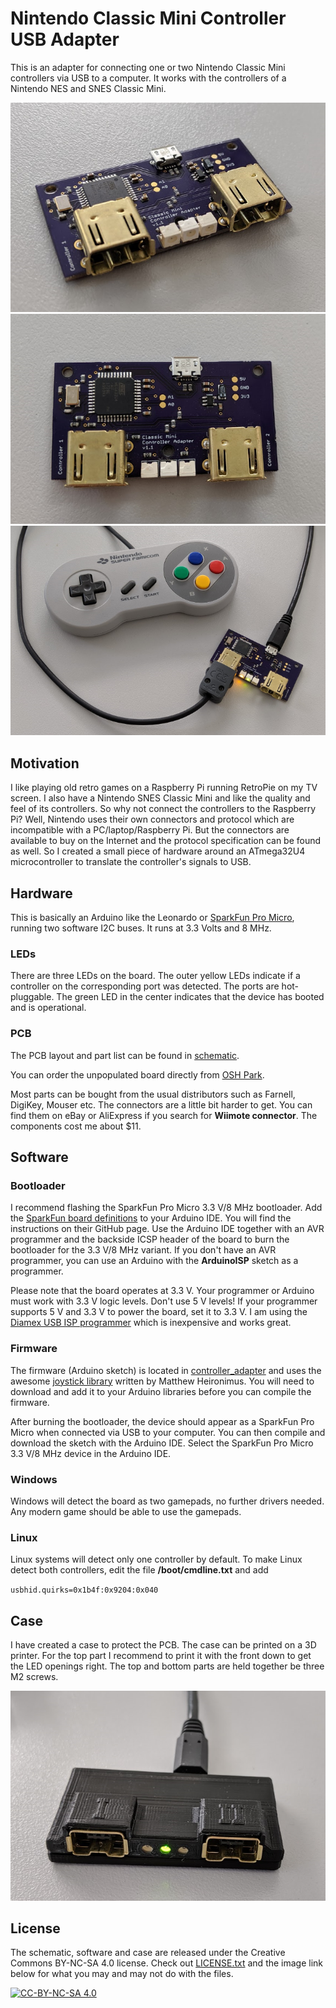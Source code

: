 # Nintendo Classic Mini Controller USB Adapter #

This is an adapter for connecting one or two Nintendo Classic Mini controllers via USB to a computer.
It works with the controllers of a Nintendo NES and SNES Classic Mini.

![PCB front](img/pcb_front.png)
![PCB top](img/pcb_top.png)
![PCB top](img/controller.png)

## Motivation ##

I like playing old retro games on a Raspberry Pi running RetroPie on my TV screen. I also have a Nintendo SNES Classic Mini and like the quality and feel of its controllers. So why not connect the controllers to the Raspberry Pi? Well, Nintendo uses their own connectors and protocol which are incompatible with a PC/laptop/Raspberry Pi. But the connectors are available to buy on the Internet and the protocol specification can be found as well. So I created a small piece of hardware around an ATmega32U4 microcontroller to translate the controller's signals to USB.

## Hardware ##

This is basically an Arduino like the Leonardo or [SparkFun Pro Micro](https://www.sparkfun.com/products/12587), running two software I2C buses. It runs at 3.3 Volts and 8 MHz.

### LEDs ###

There are three LEDs on the board. The outer yellow LEDs indicate if a controller on the corresponding port was detected. The ports are hot-pluggable. The green LED in the center indicates that the device has booted and is operational.

### PCB ###

The PCB layout and part list can be found in [schematic](schematic).

You can order the unpopulated board directly from [OSH Park](https://oshpark.com/shared_projects/MKpWshOk).

Most parts can be bought from the usual distributors such as Farnell, DigiKey, Mouser etc. The connectors are a little bit harder to get. You can find them on eBay or AliExpress if you search for **Wiimote connector**. The components cost me about $11.

## Software ##

### Bootloader ###

I recommend flashing the SparkFun Pro Micro 3.3 V/8 MHz bootloader. Add the [SparkFun board definitions](https://github.com/sparkfun/Arduino_Boards) to your Arduino IDE. You will find the instructions on their GitHub page. Use the Arduino IDE together with an AVR programmer and the backside ICSP header of the board to burn the bootloader for the 3.3 V/8 MHz variant. If you don't have an AVR programmer, you can use an Arduino with the **ArduinoISP** sketch as a programmer.

Please note that the board operates at 3.3 V. Your programmer or Arduino must work with 3.3 V logic levels. Don't use 5 V levels! If your programmer supports 5 V and 3.3 V to power the board, set it to 3.3 V. I am using the [Diamex USB ISP programmer](https://www.diamex.de/dxshop/DIAMEX-USB-ISP-Programmer-Stick-fuer-AVR) which is inexpensive and works great.

### Firmware ###

The firmware (Arduino sketch) is located in [controller_adapter](controller_adapter) and uses the awesome [joystick library](https://github.com/MHeironimus/ArduinoJoystickLibrary) written by Matthew Heironimus. You will need to download and add it to your Arduino libraries before you can compile the firmware.

After burning the bootloader, the device should appear as a SparkFun Pro Micro when connected via USB to your computer. You can then compile and download the sketch with the Arduino IDE. Select the SparkFun Pro Micro 3.3 V/8 MHz device in the Arduino IDE.

### Windows ###

Windows will detect the board as two gamepads, no further drivers needed. Any modern game should be able to use the gamepads.

### Linux ###

Linux systems will detect only one controller by default. To make Linux detect both controllers, edit the file **/boot/cmdline.txt** and add

`usbhid.quirks=0x1b4f:0x9204:0x040`

## Case ##

I have created a case to protect the PCB. The case can be printed on a 3D printer. For the top part I recommend to print it with the front down to get the LED openings right. The top and bottom parts are held together be three M2 screws.

![Case](img/case.png)

## License ##

The schematic, software and case are released under the Creative Commons BY-NC-SA 4.0 license. Check out [LICENSE.txt](LICENSE.txt) and the image link below for what you may and may not do with the files.

[![CC-BY-NC-SA 4.0](https://i.creativecommons.org/l/by-nc-sa/4.0/88x31.png)](http://creativecommons.org/licenses/by-nc-sa/4.0/)